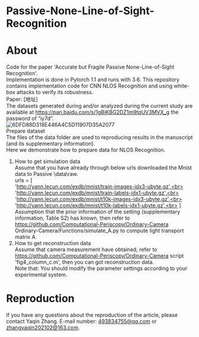 # Passive-None-Line-of-Sight-Recognition

# About
Code for the paper 'Accurate but Fragile Passive None-Line-of-Sight Recognition'.<br>
Implementation is done in Pytorch 1.1 and runs with 3.6. This repository contains implementation code for CNN NLOS Recognition and using white-box attacks to verify its robustness.<br>
Paper: [地址]<br>
The datasets generated during and/or analyzed during the current study are available at https://pan.baidu.com/s/1gBiKBG2DZ1m9tqUV3MVX_g the password of “iy7d”.<br>
![6DFD88D318E446A4C5D11907D35A2077](https://user-images.githubusercontent.com/52912822/145537837-70879fea-1a4d-48ff-93fa-3be66e89596a.png)<br>
Prepare dataset<br>
The files of the data folder are used to reproducing results in the manuscript (and its supplementary information).<br>
Here we demonstrate how to prepare data for NLOS Recognition.<br>
1. How to get simulation data<br>
Assume that you have already through below urls downloaded the Mnist data to Passive \data\raw.<br>
urls = [<br>
        'http://yann.lecun.com/exdb/mnist/train-images-idx3-ubyte.gz',<br>
        'http://yann.lecun.com/exdb/mnist/train-labels-idx1-ubyte.gz',<br>
        'http://yann.lecun.com/exdb/mnist/t10k-images-idx3-ubyte.gz',<br><br>
        'http://yann.lecun.com/exdb/mnist/t10k-labels-idx1-ubyte.gz',<br>
    ]<br>
Assumption that the prior information of the setting (supplementary information, Table S2) has known, then refer to https://github.com/Computational-Periscopy/Ordinary-Camera Ordinary-Camera/Functions/simulate_A.py to compute light transport matrix A.<br>
2. How to get reconstruction data<br>
Assume that camera measurement have obtained, refer to https://github.com/Computational-Periscopy/Ordinary-Camera  script 'fig4_column_c.m', then you can got reconstruction data.<br>
Note that: You should modify the parameter settings according to your experimental system.<br>
# Reproduction
If you have any questions about the reproduction of the article, please contact Yaqin Zhang. E-mail number: 493834755@qq.com or zhangyaqin202102@163.com.
